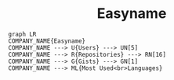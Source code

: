 <h1 align="center">Easyname</h1>

```mermaid
graph LR
COMPANY_NAME{Easyname}
COMPANY_NAME ---> U{Users} ---> UN[5]
COMPANY_NAME ---> R{Repositories} ---> RN[16]
COMPANY_NAME ---> G{Gists} ---> GN[1]
COMPANY_NAME ---> ML{Most Used<br>Languages}
```
